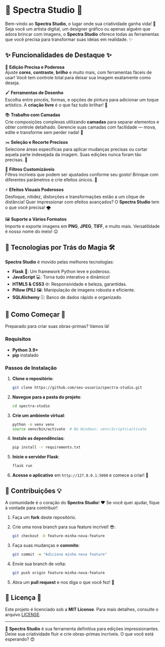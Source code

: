 # 🌈 **Spectra Studio** 🎨

Bem-vindo ao **Spectra Studio**, o lugar onde sua criatividade ganha vida! 🚀 Seja você um artista digital, um designer gráfico ou apenas alguém que adora brincar com imagens, o **Spectra Studio** oferece todas as ferramentas que você precisa para transformar suas ideias em realidade. ✨

## ✨ Funcionalidades de Destaque ✨

🔧 **Edição Precisa e Poderosa**  
Ajuste **cores**, **contraste**, **brilho** e muito mais, com ferramentas fáceis de usar! Você tem controle total para deixar sua imagem exatamente como deseja.

🖌️ **Ferramentas de Desenho**  
Escolha entre pincéis, formas, e opções de pintura para adicionar um toque artístico. A **criação livre** é o que faz tudo brilhar! 🌟

📚 **Trabalho com Camadas**  
Crie composições complexas utilizando **camadas** para separar elementos e obter controle detalhado. Gerencie suas camadas com facilidade — mova, edite e transforme sem perder nada! 💼

✂️ **Seleção e Recorte Precisos**  
Selecione áreas específicas para aplicar mudanças precisas ou cortar aquela parte indesejada da imagem. Suas edições nunca foram tão precisas. 🎯

🎨 **Filtros Customizáveis**  
Filtros incríveis que podem ser ajustados conforme seu gosto! Brinque com diferentes parâmetros e crie efeitos únicos. 🎉

⚡ **Efeitos Visuais Poderosos**  
Desfoque, nitidez, distorções e transformações estão a um clique de distância! Quer impressionar com efeitos avançados? O **Spectra Studio** tem o que você precisa! 🌪️

🖼️ **Suporte a Vários Formatos**  
Importe e exporte imagens em **PNG**, **JPEG**, **TIFF**, e muito mais. Versatilidade é nosso nome do meio! 😉

## 🔧 **Tecnologias por Trás do Magia** 🛠️

**Spectra Studio** é movido pelas melhores tecnologias:

- **Flask** 🐍: Um framework Python leve e poderoso.
- **JavaScript** 💻: Torna tudo interativo e dinâmico!
- **HTML5 & CSS3** 🌐: Responsividade e beleza, garantidas.
- **Pillow (PIL)** 🖼️: Manipulação de imagens robusta e eficiente.
- **SQLAlchemy** 🗄️: Banco de dados rápido e organizado.

## 🚀 **Como Começar** 🚀

Preparado para criar suas obras-primas? Vamos lá!

### Requisitos

- **Python 3.9+**  
- **pip** instalado  

### Passos de Instalação

1. **Clone o repositório**:

    ```bash
    git clone https://github.com/seu-usuario/spectra-studio.git
    ```

2. **Navegue para a pasta do projeto**:

    ```bash
    cd spectra-studio
    ```

3. **Crie um ambiente virtual**:

    ```bash
    python -m venv venv
    source venv/bin/activate  # No Windows: venv\Scripts\activate
    ```

4. **Instale as dependências**:

    ```bash
    pip install -r requirements.txt
    ```

5. **Inicie o servidor Flask**:

    ```bash
    flask run
    ```

6. **Acesse o aplicativo** em `http://127.0.0.1:5000` e comece a criar! 🌟

## 🤝 **Contribuições** 💡

A comunidade é o coração do **Spectra Studio**! ❤️ Se você quer ajudar, fique à vontade para contribuir!

1. Faça um **fork** deste repositório.
2. Crie uma nova branch para sua feature incrível! 😎:

    ```bash
    git checkout -b feature-minha-nova-feature
    ```

3. Faça suas mudanças e **commite**:

    ```bash
    git commit -m "Adiciona minha nova feature"
    ```

4. Envie sua branch de volta:

    ```bash
    git push origin feature-minha-nova-feature
    ```

5. Abra um **pull request** e nos diga o que você fez! 🎉

## 📄 **Licença** 📝

Este projeto é licenciado sob a **MIT License**. Para mais detalhes, consulte o arquivo [LICENSE](./LICENSE).

---

🎨 **Spectra Studio** é sua ferramenta definitiva para edições impressionantes. Deixe sua criatividade fluir e crie obras-primas incríveis. O que você está esperando? 😍 
